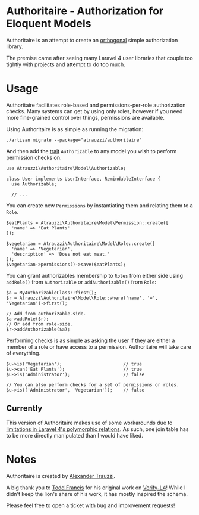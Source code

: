 # Authoritaire - Authorization for Eloquent Models

Authoritaire is an attempt to create an [orthogonal](http://goo.gl/JXLzBm) simple authorization library.

The premise came after seeing many Laravel 4 user libraries that couple too tightly with projects and attempt to do too much.

# Usage

Authoritaire facilitates role-based and permissions-per-role authorization checks.  Many systems can get by using only roles, however if you need more fine-grained control over things, permissions are available.

Using Authoritaire is as simple as running the migration:

    ./artisan migrate --package="atrauzzi/authoritaire"

And then add the [trait](http://goo.gl/Z62lC) `Authorizable` to any model you wish to perform permission checks on.

    use Atrauzzi\Authoritaire\Model\Authorizable;
  
    class User implements UserInterface, RemindableInterface {
      use Authorizable;
      
      // ...

You can create new `Permissions` by instantiating them and relating them to a `Role`.  

    $eatPlants = Atrauzzi\Authoritaire\Model\Permission::create([
      'name' => 'Eat Plants'
    ]);
    
    $vegetarian = Atrauzzi\Authoritaire\Model\Role::create([
      'name' => 'Vegetarian',
      'description' => 'Does not eat meat.'
    ]);
    $vegetarian->permissions()->save($eatPlants);


You can grant authorizables membership to `Roles` from either side using `addRole()` from `Authorizable` or `addAuthorizable()` from `Role`:

    $a = MyAuthorizableClass::first();
    $r = Atrauzzi\Authoritaire\Model\Role::where('name', '=', 'Vegetarian')->first();
    
    // Add from authorizable-side.
    $a->addRole($r);
    // Or add from role-side.
    $r->addAuthorizable($a);

Performing checks is as simple as asking the user if they are either a member of a role or have access to a permission.  Authoritaire will take care of everything.

    $u->is('Vegetarian');                       // true
    $u->can('Eat Plants');                      // true
    $u->is('Administrator');                    // false
    
    // You can also perform checks for a set of permissions or roles.
    $u->is(['Administrator', 'Vegetarian']);    // false

## Currently
This version of Authoritaire makes use of some workarounds due to [limitations in Laravel 4's polymorphic relations](https://github.com/laravel/framework/issues/1922).  As such, one join table has to be more directly manipulated than I would have liked.


# Notes

Authoritaire is created by [Alexander Trauzzi](http://goo.gl/nHw4u).

A big thank you to [Todd Francis](http://goo.gl/x3MAuE) for his original work on [Verify-L4](http://goo.gl/NlDoFl)!  While I didn't keep the lion's share of his work, it has mostly inspired the schema.

Please feel free to open a ticket with bug and improvement requests!

